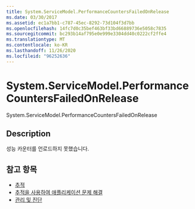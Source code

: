 ```yaml
---
title: System.ServiceModel.PerformanceCountersFailedOnRelease
ms.date: 03/30/2017
ms.assetid: ec1a7bb1-c787-45ec-8292-73d104f3d7bb
ms.openlocfilehash: 14fc7d0c35bef463bf33bd66889736e5058c7835
ms.sourcegitcommit: bc293b14af795e0e999e3304dd40c0222cf2ffe4
ms.translationtype: MT
ms.contentlocale: ko-KR
ms.lasthandoff: 11/26/2020
ms.locfileid: "96252636"
---
```

# <a name="systemservicemodelperformancecountersfailedonrelease"></a>System.ServiceModel.PerformanceCountersFailedOnRelease

System.ServiceModel.PerformanceCountersFailedOnRelease  
  
## <a name="description"></a>Description  

 성능 카운터를 언로드하지 못했습니다.  
  
## <a name="see-also"></a>참고 항목

- [추적](index.md)
- [추적을 사용하여 애플리케이션 문제 해결](using-tracing-to-troubleshoot-your-application.md)
- [관리 및 진단](../index.md)

